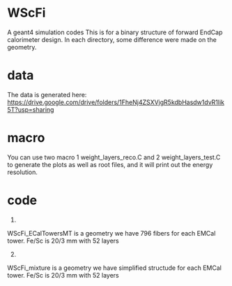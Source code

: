 # WScFi
A geant4 simulation codes
This is for a binary structure of forward EndCap calorimeter design. In each directory, some difference were made on the geometry.


# data

The data is generated here:
https://drive.google.com/drive/folders/1FheNj4ZSXVjgR5kdbHasdw1dvR1lik5T?usp=sharing


# macro

You can use two macro 
1 weight_layers_reco.C and 
2 weight_layers_test.C 
to generate the plots as well as root files, and it will print out the energy resolution.


# code
1.
 WScFi_ECalTowersMT is a geometry we have 796 fibers for each EMCal tower. Fe/Sc is 20/3 mm with 52 layers

2.
 WScFi_mixture is a geometry we have simplified structude for each EMCal tower. Fe/Sc is 20/3 mm with 52 layers

